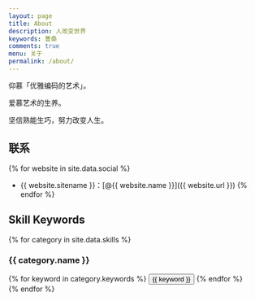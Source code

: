 ```yaml
---
layout: page
title: About
description: 人改变世界
keywords: 曹桑
comments: true
menu: 关于
permalink: /about/
---
```


仰慕「优雅编码的艺术」。

爱慕艺术的生养。

坚信熟能生巧，努力改变人生。

## 联系

{% for website in site.data.social %}
* {{ website.sitename }}：[@{{ website.name }}]({{ website.url }})
{% endfor %}

## Skill Keywords

{% for category in site.data.skills %}
### {{ category.name }}
<div class="btn-inline">
{% for keyword in category.keywords %}
<button class="btn btn-outline" type="button">{{ keyword }}</button>
{% endfor %}
</div>
{% endfor %}
